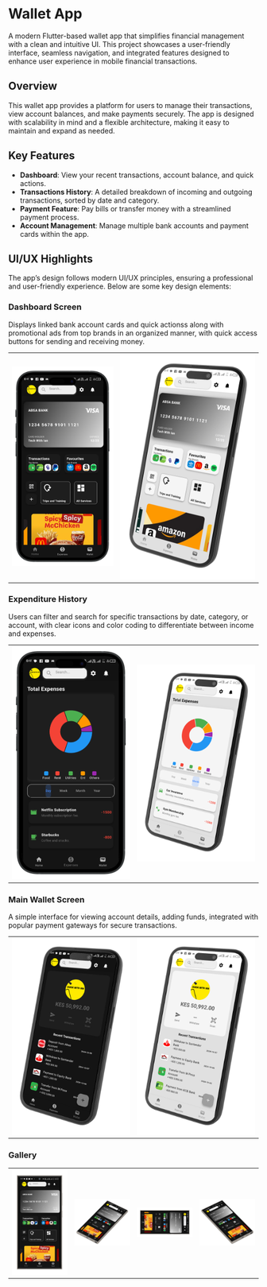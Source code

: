# Wallet App

A modern Flutter-based wallet app that simplifies financial management with a clean and intuitive UI. This project showcases a user-friendly interface, seamless navigation, and integrated features designed to enhance user experience in mobile financial transactions.

## Overview

This wallet app provides a platform for users to manage their transactions, view account balances, and make payments securely. The app is designed with scalability in mind and a flexible architecture, making it easy to maintain and expand as needed.

## Key Features

- **Dashboard**: View your recent transactions, account balance, and quick actions.
- **Transactions History**: A detailed breakdown of incoming and outgoing transactions, sorted by date and category.
- **Payment Feature**: Pay bills or transfer money with a streamlined payment process.
- **Account Management**: Manage multiple bank accounts and payment cards within the app.

## UI/UX Highlights

The app’s design follows modern UI/UX principles, ensuring a professional and user-friendly experience. Below are some key design elements:

### Dashboard Screen
Displays linked bank account cards and quick actionss  along with promotional ads from top brands in an organized manner, with quick access buttons for sending and receiving money.

<table>
  <tr>
    <td><img src="iphone.png" alt="Dashboard UI" width="300"/></td>
    <td><img src="Screenshot_20241009-104741-left.png" alt="Expense Tracker" width="400"/></td>
  </tr>
</table>

### Expenditure History
Users can filter and search for specific transactions by date, category, or account, with clear icons and color coding to differentiate between income and expenses.

<table>
  <tr>
    <td><img src="Screenshot_20241009-104718-portrait.png" alt="Transaction History" width="400"/></td>
    <td><img src="Screenshot_20241009-104754-left.png" alt="Transaction Detail" width="400"/></td>
  </tr>
</table>

### Main Wallet Screen
A simple interface for viewing account details, adding funds,  integrated with popular payment gateways for secure transactions.

<table>
  <tr>
    <td><img src="Screenshot_20241009-104724-left.png" alt="Payment Screen" width="400"/></td>
    <td><img src="Screenshot_20241009-104800-left.png" alt="Wallet Overview" width="400"/></td>
  </tr>
</table>


### Gallery
<table>
  <tr>
    <td><img src="Screenshot_20241009-104710-portrait.png" alt="Gallery Images" width="400"/></td>
    <td><img src="Screenshot_20241009-104710-left.png" alt="Gallery Images" width="400"/></td>
    <td><img src="Screenshot_20241009-104710-landscape.png" alt="Gallery Images" width="400"/></td>
    <td><img src="Screenshot_20241009-104710-right.png" alt="Gallery Images" width="400"/></td>
  </tr>
</table>

